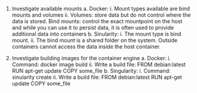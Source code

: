 1. Investigate available mounts
    a. Docker:
        i. Mount types available are bind mounts and volumes
        ii. Volumes: store data but do not control where the data is stored. Bind mounts: control the exact mountpoint on the host and while you can use it to persist data, it is often used to provide additional data into containers
    b. Sinularity:
        i. The mount type is bind mount.
        ii. The bind mount is a shared folder on the system. Outside containers cannot access the data inside the host container.

2. Investigate building images for the container engine
      a. Docker:
        i. Command: docker image build
        ii. Write a build file:
            FROM debian:latest
            RUN apt-get update
            COPY some_file
    b. Singularity:
        i. Command: sinularity create
        ii. Write a build file:
            FROM debian:latest
            RUN apt-get update
            COPY some_file
